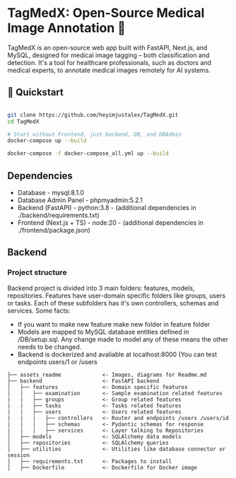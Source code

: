 # TagMedX: Open-Source Medical Image Annotation 🏥

TagMedX is an open-source web app built with FastAPI, Next.js, and MySQL, designed for medical image tagging – both classification and detection. It's a tool for healthcare professionals, such as doctors and medical experts, to annotate medical images remotely for AI systems. 

## 🚀  Quickstart

```bash

git clone https://github.com/heyimjustalex/TagMedX.git
cd TagMedX

```
```bash
# Start without Frontend, just backend, DB, and DBAdmin
docker-compose up --build

```
```bash
docker-compose -f docker-compose_all.yml up --build
```



## Dependencies
- Database -  mysql:8.1.0
- Database Admin Panel - phpmyadmin:5.2.1
- Backend (FastAPI) - python:3.8 - (additional dependencies in ./backend/requirements.txt)
- Frontend (Next.js + TS) -  node:20 - (additional dependencies in ./frontend/package.json)

## Backend

### Project structure

Backend project is divided into 3 main folders: features, models, repositories. Features have user-domain specific folders like groups, users or tasks. Each of these subfolders has it's own controllers, schemas and services. Some facts:
- If you want to make new feature make new folder in feature folder
- Models are mapped to MySQL database entities defined in /DB/setup.sql. Any change made to model any of these means the other needs to be changed.
- Backend is dockerized and avaliable at localhost:8000 (You can test endpoints users/1 or /users

```
├── assets_readme             <- Images, diagrams for Readme.md
├── backend                   <- FastAPI backend
│   ├── features              <- Domain specific features
|   |   ├── examination       <- Sample examination related features
|   |   ├── groups            <- Group related features
|   |   ├── tasks             <- Tasks related features
|   |   ├── users             <- Users related features
|   |   |   ├── controllers   <- Router and endpoints /users /users/id
|   |   |   ├── schemas       <- Pydantic schemas for response
|   |   |   ├── services      <- Layer talking to Repositories
│   ├── models                <- SQLAlchemy data models
│   ├── repositories          <- SQLAlchemy queries
│   ├── utilities             <- Utilities like database connector or session
│   ├── requirements.txt      <- Packages to install
│   ├── Dockerfile            <- Dockerfile for Docker image
```
<br>
